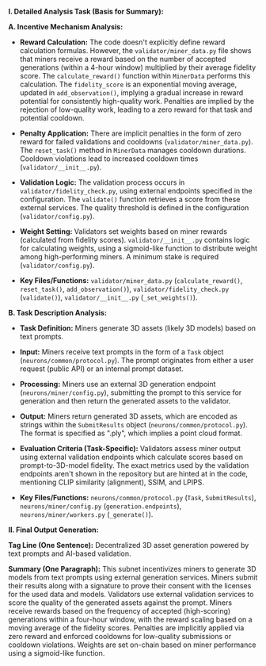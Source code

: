 **I. Detailed Analysis Task (Basis for Summary):**

**A. Incentive Mechanism Analysis:**

* **Reward Calculation:** The code doesn't explicitly define reward calculation formulas.  However, the `validator/miner_data.py` file shows that miners receive a reward based on the number of accepted generations (within a 4-hour window) multiplied by their average fidelity score.  The `calculate_reward()` function within `MinerData` performs this calculation.  The `fidelity_score` is an exponential moving average, updated in `add_observation()`, implying a gradual increase in reward potential for consistently high-quality work. Penalties are implied by the rejection of low-quality work, leading to a zero reward for that task and potential cooldown.

* **Penalty Application:**  There are implicit penalties in the form of zero reward for failed validations and cooldowns (`validator/miner_data.py`). The `reset_task()` method in `MinerData` manages cooldown durations. Cooldown violations lead to increased cooldown times (`validator/__init__.py`).

* **Validation Logic:** The validation process occurs in `validator/fidelity_check.py`, using external endpoints specified in the configuration.  The `validate()` function retrieves a score from these external services.  The quality threshold is defined in the configuration (`validator/config.py`).

* **Weight Setting:**  Validators set weights based on miner rewards (calculated from fidelity scores). `validator/__init__.py` contains logic for calculating weights, using a sigmoid-like function to distribute weight among high-performing miners. A minimum stake is required (`validator/config.py`).

* **Key Files/Functions:** `validator/miner_data.py` (`calculate_reward()`, `reset_task()`, `add_observation()`), `validator/fidelity_check.py` (`validate()`), `validator/__init__.py` (`_set_weights()`).


**B. Task Description Analysis:**

* **Task Definition:** Miners generate 3D assets (likely 3D models) based on text prompts.

* **Input:** Miners receive text prompts in the form of a `Task` object (`neurons/common/protocol.py`).  The prompt originates from either a user request (public API) or an internal prompt dataset.

* **Processing:** Miners use an external 3D generation endpoint (`neurons/miner/config.py`), submitting the prompt to this service for generation and then return the generated assets to the validator.

* **Output:** Miners return generated 3D assets, which are encoded as strings within the `SubmitResults` object (`neurons/common/protocol.py`). The format is specified as ".ply", which implies a point cloud format.

* **Evaluation Criteria (Task-Specific):** Validators assess miner output using external validation endpoints which calculate scores based on prompt-to-3D-model fidelity.  The exact metrics used by the validation endpoints aren't shown in the repository but are hinted at in the code, mentioning CLIP similarity (alignment), SSIM, and LPIPS.

* **Key Files/Functions:** `neurons/common/protocol.py` (`Task`, `SubmitResults`), `neurons/miner/config.py` (`generation.endpoints`), `neurons/miner/workers.py` (`_generate()`).



**II. Final Output Generation:**

**Tag Line (One Sentence):** Decentralized 3D asset generation powered by text prompts and AI-based validation.

**Summary (One Paragraph):** This subnet incentivizes miners to generate 3D models from text prompts using external generation services. Miners submit their results along with a signature to prove their consent with the licenses for the used data and models. Validators use external validation services to score the quality of the generated assets against the prompt.  Miners receive rewards based on the frequency of accepted (high-scoring) generations within a four-hour window, with the reward scaling based on a moving average of the fidelity scores.  Penalties are implicitly applied via zero reward and enforced cooldowns for low-quality submissions or cooldown violations.  Weights are set on-chain based on miner performance using a sigmoid-like function.

